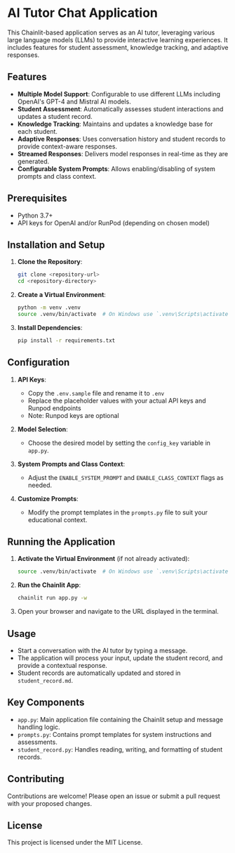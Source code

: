 # AI Tutor Chat Application

This Chainlit-based application serves as an AI tutor, leveraging various large language models (LLMs) to provide interactive learning experiences. It includes features for student assessment, knowledge tracking, and adaptive responses.

## Features

- **Multiple Model Support**: Configurable to use different LLMs including OpenAI's GPT-4 and Mistral AI models.
- **Student Assessment**: Automatically assesses student interactions and updates a student record.
- **Knowledge Tracking**: Maintains and updates a knowledge base for each student.
- **Adaptive Responses**: Uses conversation history and student records to provide context-aware responses.
- **Streamed Responses**: Delivers model responses in real-time as they are generated.
- **Configurable System Prompts**: Allows enabling/disabling of system prompts and class context.

## Prerequisites

- Python 3.7+
- API keys for OpenAI and/or RunPod (depending on chosen model)

## Installation and Setup

1. **Clone the Repository**:
   ```sh
   git clone <repository-url>
   cd <repository-directory>
   ```

2. **Create a Virtual Environment**:
   ```sh
   python -m venv .venv
   source .venv/bin/activate  # On Windows use `.venv\Scripts\activate`
   ```

3. **Install Dependencies**:
   ```sh
   pip install -r requirements.txt
   ```

## Configuration

1. **API Keys**: 
   - Copy the `.env.sample` file and rename it to `.env`
   - Replace the placeholder values with your actual API keys and Runpod endpoints
   - Note: Runpod keys are optional

2. **Model Selection**:
   - Choose the desired model by setting the `config_key` variable in `app.py`.

3. **System Prompts and Class Context**:
   - Adjust the `ENABLE_SYSTEM_PROMPT` and `ENABLE_CLASS_CONTEXT` flags as needed.

4. **Customize Prompts**:
   - Modify the prompt templates in the `prompts.py` file to suit your educational context.

## Running the Application

1. **Activate the Virtual Environment** (if not already activated):
   ```sh
   source .venv/bin/activate  # On Windows use `.venv\Scripts\activate`
   ```

2. **Run the Chainlit App**:
   ```sh
   chainlit run app.py -w
   ```

3. Open your browser and navigate to the URL displayed in the terminal.

## Usage

- Start a conversation with the AI tutor by typing a message.
- The application will process your input, update the student record, and provide a contextual response.
- Student records are automatically updated and stored in `student_record.md`.

## Key Components

- `app.py`: Main application file containing the Chainlit setup and message handling logic.
- `prompts.py`: Contains prompt templates for system instructions and assessments.
- `student_record.py`: Handles reading, writing, and formatting of student records.

## Contributing

Contributions are welcome! Please open an issue or submit a pull request with your proposed changes.

## License

This project is licensed under the MIT License.



